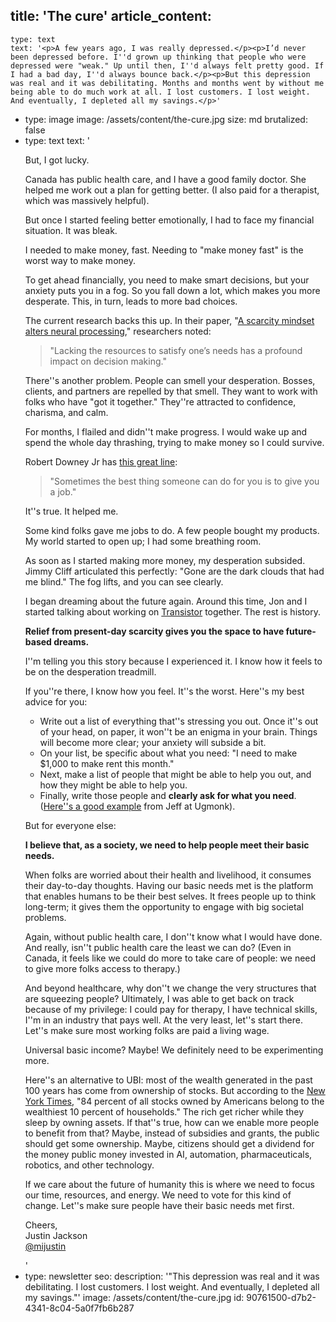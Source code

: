title: 'The cure'
article_content:
  -
    type: text
    text: '<p>A few years ago, I was really depressed.</p><p>I’d never been depressed before. I''d grown up thinking that people who were depressed were "weak." Up until then, I''d always felt pretty good. If I had a bad day, I''d always bounce back.</p><p>But this depression was real and it was debilitating. Months and months went by without me being able to do much work at all. I lost customers. I lost weight. And eventually, I depleted all my savings.</p>'
  -
    type: image
    image: /assets/content/the-cure.jpg
    size: md
    brutalized: false
  -
    type: text
    text: '<p>But, I got lucky.</p><p>Canada has public health care, and I have a good family doctor. She helped me work out a plan for getting better. (I also paid for a therapist, which was massively helpful).</p><p>But once I started feeling better emotionally, I had to face my financial situation. It was bleak.</p><p>I needed to make money, fast. Needing to "make money fast" is the worst way to make money.</p><p>To get ahead financially, you need to make smart decisions, but your anxiety puts you in a fog. So you fall down a lot, which makes you more desperate. This, in turn, leads to more bad choices.</p><p>The current research backs this up. In their paper, "<a href="https://www.ncbi.nlm.nih.gov/pmc/articles/PMC6575633/" target="_blank" rel="noopener noreferrer">A scarcity mindset alters neural processing</a>," researchers noted:</p><blockquote><p>"Lacking the resources to satisfy one’s needs has a profound impact on decision making."</p></blockquote><p>There''s another problem. People can smell your desperation. Bosses, clients, and partners are repelled by that smell. They want to work with folks who have "got it together." They''re attracted to confidence, charisma, and calm.</p><p>For months, I flailed and didn''t make progress. I would wake up and spend the whole day thrashing, trying to make money so I could survive.</p><p>Robert Downey Jr has&nbsp;<a href="https://twitter.com/mijustin/status/1251555726322892800" target="_blank" rel="noopener noreferrer">this great line</a>:</p><blockquote><p>"Sometimes the best thing someone can do for you is to give you a job."</p></blockquote><p>It''s true. It helped me.</p><p>Some kind folks gave me jobs to do. A few people bought my products. My world started to open up; I had some breathing room.</p><p>As soon as I started making more money, my desperation subsided. Jimmy Cliff articulated this perfectly: "Gone are the dark clouds that had me blind." The fog lifts, and you can see clearly.</p><p>I began dreaming about the future again. Around this time, Jon and I started talking about working on&nbsp;<a href="https://transistor.fm/?via=justin" target="_blank" rel="noopener noreferrer">Transistor</a>&nbsp;together. The rest is history.</p><p><strong>Relief from present-day scarcity gives you the space to have future-based dreams.</strong></p><p>I''m telling you this story because I experienced it. I know how it feels to be on the desperation treadmill.</p><p>If you''re there, I know how you feel. It''s the worst. Here''s my best advice for you:</p><ul><li>Write out a list of everything that''s stressing you out. Once it''s out of your head, on paper, it won''t be an enigma in your brain. Things will become more clear; your anxiety will subside a bit.</li><li>On your list, be specific about what you need: "I need to make $1,000 to make rent this month."</li><li>Next, make a list of people that might be able to help you out, and how they might be able to help you.</li><li>Finally, write those people and&nbsp;<strong>clearly ask for what you need</strong>. (<a href="https://manage.kmail-lists.com/subscriptions/web-view?a=aVinKJ&amp;c=A7KHyn&amp;r=pUKas84&amp;m=JuByd4&amp;k=ed1fcd24dbdccfe5f7fb5e3ab6e807d7" target="_blank" rel="noopener noreferrer">Here''s a good example</a>&nbsp;from Jeff at Ugmonk).</li></ul><p>But for everyone else:</p><p><strong>I believe that, as a society, we need to help people meet their basic needs.</strong></p><p>When folks are worried about their health and livelihood, it consumes their day-to-day thoughts. Having our basic needs met is the platform that enables humans to be their best selves. It frees people up to think long-term; it gives them the opportunity to engage with big societal problems.</p><p>Again, without public health care, I don''t know what I would have done. And really, isn''t public health care the least we can do? (Even in Canada, it feels like we could do more to take care of people: we need to give more folks access to therapy.)</p><p>And beyond healthcare, why don''t we change the very structures that are squeezing people? Ultimately, I was able to get back on track because of my privilege: I could pay for therapy, I have technical skills, I''m in an industry that pays well. At the very least, let''s start there. Let''s make sure most working folks are paid a living wage.</p><p>Universal basic income? Maybe! We definitely need to be experimenting more.</p><p>Here''s an alternative to UBI: most of the wealth generated in the past 100 years has come from ownership of stocks. But according to the&nbsp;<a href="https://www.nytimes.com/2018/02/08/business/economy/stocks-economy.html">New York Times</a>, "84 percent of all stocks owned by Americans belong to the wealthiest 10 percent of households." The rich get richer while they sleep by owning assets. If that''s true, how can we enable more people to benefit from that? Maybe, instead of subsidies and grants, the public should get some ownership. Maybe, citizens should get a dividend for the money public money invested in AI, automation, pharmaceuticals, robotics, and other technology.</p><p>If we care about the future of humanity this is where we need to focus our time, resources, and energy. We need to vote for this kind of change. Let''s make sure people have their basic needs met first.</p><p>Cheers,<br>Justin Jackson<br>​<a href="https://twitter.com/mijustin" target="_blank" rel="noopener noreferrer">@mijustin</a></p>'
  -
    type: newsletter
seo:
  description: '"This depression was real and it was debilitating. I lost customers. I lost weight. And eventually, I depleted all my savings."'
  image: /assets/content/the-cure.jpg
id: 90761500-d7b2-4341-8c04-5a0f7fb6b287
